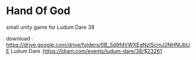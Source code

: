 # Hand Of God
small unity game for Ludum Dare 38

download    : https://drive.google.com/drive/folders/0B_Sd9fdVWXEgNzlScmJ2NHNUbUE
Ludum Dare  :https://ldjam.com/events/ludum-dare/38/$23261
